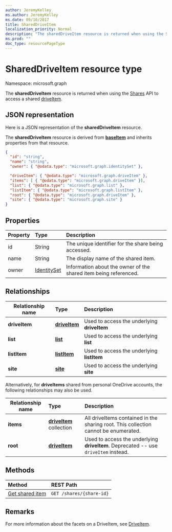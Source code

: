 ```yaml
---
author: JeremyKelley
ms.author: JeremyKelley
ms.date: 09/10/2017
title: SharedDriveItem
localization_priority: Normal
description: "The sharedDriveItem resource is returned when using the Shares API to access a shared driveItem."
ms.prod: ""
doc_type: resourcePageType
---
```


# SharedDriveItem resource type

Namespace: microsoft.graph

The **sharedDriveItem** resource is returned when using the [Shares](../api/shares-get.md) API to access a shared [driveItem](driveitem.md).

## JSON representation

Here is a JSON representation of the **sharedDriveItem** resource.

The **sharedDriveItem** resource is derived from [**baseItem**](baseitem.md) and inherits properties from that resource.

<!-- {
  "blockType": "resource",
  "baseType": "microsoft.graph.baseItem",
  "optionalProperties": [  ],
  "@odata.type": "microsoft.graph.sharedDriveItem"
}-->

```json
{
  "id": "string",
  "name": "string",
  "owner": { "@odata.type": "microsoft.graph.identitySet" },

  "driveItem": { "@odata.type": "microsoft.graph.driveItem" },
  "items": [ { "@odata.type": "microsoft.graph.driveItem" }],
  "list": { "@odata.type": "microsoft.graph.list" },
  "listItem": { "@odata.type": "microsoft.graph.listItem" },
  "root": { "@odata.type": "microsoft.graph.driveItem" },
  "site": { "@odata.type": "microsoft.graph.site" }
}
```

## Properties

| Property | Type                          | Description                                                      |
| :------- | :---------------------------- | :--------------------------------------------------------------- |
| id       | String                        | The unique identifier for the share being accessed.              |
| name     | String                        | The display name of the shared item.                             |
| owner    | [IdentitySet](identityset.md) | Information about the owner of the shared item being referenced. |

## Relationships

| Relationship name | Type                | Description
| ------------------|:--------------------|:-----------------------------------
| **driveItem**     | [**driveItem**][driveItem]   | Used to access the underlying **driveItem**
| **list**          | [**list**][list]        | Used to access the underlying **list**
| **listItem**      | [**listItem**][listItem]    | Used to access the underlying **listItem**
| **site**          | [**site**][site]        | Used to access the underlying **site**

Alternatively, for **driveItems** shared from personal OneDrive accounts, the following relationships may also be used.

| Relationship name | Type                         | Description
| ------------------|:-----------------------------|:-----------------------------------
| **items**         | [**driveItem**][driveItem] collection | All driveItems contained in the sharing root. This collection cannot be enumerated.
| **root**          | [**driveItem**][driveItem]   | Used to access the underlying **driveItem**. Deprecated -- use `driveItem` instead.

[driveItem]: driveitem.md
[list]: list.md
[listItem]: listitem.md
[site]: site.md

## Methods

| Method                                  | REST Path                |
| :-------------------------------------- | :----------------------- |
| [Get shared item](../api/shares-get.md) | `GET /shares/{share-id}` |

## Remarks

For more information about the facets on a DriveItem, see [DriveItem](driveitem.md).

<!-- {
  "type": "#page.annotation",
  "description": "Share resource returns information about a shared item or collection of items.",
  "keywords": "share,shared,sharing root,shared files, shared items",
  "section": "documentation",
  "tocPath": "Resources/Share"
} -->
